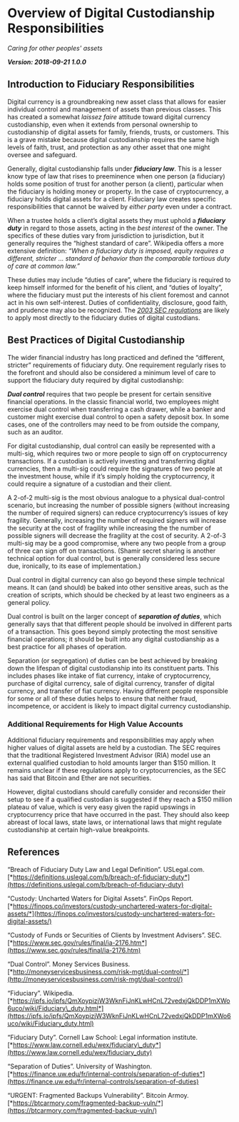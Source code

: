# Overview of Digital Custodianship Responsibilities

_Caring for other peoples' assets_

***Version: 2018-09-21 1.0.0***

## Introduction to Fiduciary Responsibilities

Digital currency is a groundbreaking new asset class that allows for easier individual control and management of assets than previous classes. This has created a somewhat *laissez faire* attitude toward digital currency custodianship, even when it extends from personal ownership to custodianship of digital assets for family, friends, trusts, or customers. This is a grave mistake because digital custodianship requires the same high levels of faith, trust, and protection as any
other asset that one might oversee and safeguard.

Generally, digital custodianship falls under ***fiduciary law***. This is a lesser know type of law that rises to preeminence when one person (a fiduciary) holds some position of trust for another person (a client), particular when the fiduciary is holding money or property. In the case of cryptocurrency, a fiduciary holds digital assets for a client. Fiduciary law creates specific responsibilities that cannot be waived by *either party* even under a contract.

When a trustee holds a client’s digital assets they must uphold a ***fiduciary duty*** in regard to those assets, acting in the *best interest* of the owner. The specifics of these duties vary from jurisdiction to jurisdiction, but it generally requires the “highest standard of care”. Wikipedia offers a more extensive definition: *“When a fiduciary duty is imposed, equity requires a different, stricter ... standard of behavior than the comparable tortious duty of care at common law.”*

These duties may include “duties of care”, where the fiduciary is required to keep himself informed for the benefit of his client, and “duties of loyalty”, where the fiduciary must put the interests of his client foremost and cannot act in his own self-interest. Duties of confidentiality, disclosure, good faith, and prudence may also be recognized. The [*2003 SEC regulations*](https://www.sec.gov/rules/final/ia-2176.htm) are likely to apply most directly to the fiduciary duties of digital custodians.

## Best Practices of Digital Custodianship

The wider financial industry has long practiced and defined the “different, stricter” requirements of fiduciary duty. One requirement regularly rises to the forefront and should also be considered a minimum level of care to support the fiduciary duty required by digital custodianship:

***Dual control*** requires that two people be present for certain sensitive financial operations. In the classic financial world, two employees might exercise dual control when transferring a cash drawer, while a banker and customer might exercise dual control to open a safety deposit box. In some cases, one of the controllers may need to be from outside the company, such as an auditor.

For digital custodianship, dual control can easily be represented with a multi-sig, which requires two or more people to sign off on cryptocurrency transactions. If a custodian is actively investing and transferring digital currencies, then a multi-sig could require the signatures of two people at the investment house, while if it’s simply holding the cryptocurrency, it could require a signature of a custodian and their client.

A 2-of-2 multi-sig is the most obvious analogue to a physical dual-control scenario, but increasing the number of possible signers (without increasing the number of required signers) can reduce cryptocurrency’s issues of key fragility. Generally, increasing the number of required signers will increase the security at the cost of fragility while increasing the the number of possible signers will decrease the fragility at the cost of security. A 2-of-3 multi-sig may be a good compromise, where any two people from a group of three can sign off on transactions. (Shamir secret sharing is another technical option for dual control, but is generally considered less secure due, ironically, to its ease of implementation.)

Dual control in digital currency can also go beyond these simple technical means. It can (and should) be baked into other sensitive areas, such as the creation of scripts, which should be checked by at least two engineers as a general policy.

Dual control is built on the larger concept of ***separation of duties***, which generally says that that different people should be involved in different parts of a transaction. This goes beyond simply protecting the most sensitive financial operations; it should be built into any digital custodianship as a best practice for all phases of operation.

Separation (or segregation) of duties can be best achieved by breaking down the lifespan of digital custodianship into its constituent parts. This includes phases like intake of fiat currency, intake of cryptocurrency, purchase of digital currency, sale of digital currency, transfer of digital currency, and transfer of fiat currency. Having different people responsible for some or all of these duties helps to ensure that neither fraud, incompetence, or accident is likely to impact digital currency custodianship.

### Additional Requirements for High Value Accounts

Additional fiduciary requirements and responsibilities may apply when higher values of digital assets are held by a custodian. The SEC requires that the traditional Registered Investment Advisor (RIA) model use an external qualified custodian to hold amounts larger than \$150 million. It remains unclear if these regulations apply to cryptocurrencies, as the SEC has said that Bitcoin and Ether are not securities.

However, digital custodians should carefully consider and reconsider their setup to see if a qualified custodian is suggested if they reach a \$150 million plateau of value, which is very easy given the rapid upswings in cryptocurrency price that have occurred in the past. They should also keep abreast of local laws, state laws, or international laws that might regulate custodianship at certain high-value breakpoints.

## References

“Breach of Fiduciary Duty Law and Legal Definition”. USLegal.com.
[*https://definitions.uslegal.com/b/breach-of-fiduciary-duty*](https://definitions.uslegal.com/b/breach-of-fiduciary-duty)

“Custody: Uncharted Waters for Digital Assets”. FinOps Report.
[*https://finops.co/investors/custody-unchartered-waters-for-digital-assets/*](https://finops.co/investors/custody-unchartered-waters-for-digital-assets/)

“Custody of Funds or Securities of Clients by Investment Advisers”. SEC.
[*https://www.sec.gov/rules/final/ia-2176.htm*](https://www.sec.gov/rules/final/ia-2176.htm)

“Dual Control”. Money Services Business.
[*http://moneyservicesbusiness.com/risk-mgt/dual-control/*](http://moneyservicesbusiness.com/risk-mgt/dual-control/)

“Fiduciary”. Wikipedia.
[*https://ipfs.io/ipfs/QmXoypizjW3WknFiJnKLwHCnL72vedxjQkDDP1mXWo6uco/wiki/Fiduciary\_duty.html*](https://ipfs.io/ipfs/QmXoypizjW3WknFiJnKLwHCnL72vedxjQkDDP1mXWo6uco/wiki/Fiduciary_duty.html)

“Fiduciary Duty”. Cornell Law School: Legal information institute.
[*https://www.law.cornell.edu/wex/fiduciary\_duty*](https://www.law.cornell.edu/wex/fiduciary_duty)

“Separation of Duties”. University of Washington.
[*https://finance.uw.edu/fr/internal-controls/separation-of-duties*](https://finance.uw.edu/fr/internal-controls/separation-of-duties)

“URGENT: Fragmented Backups Vulnerability”. Bitcoin Armoy.
[*https://btcarmory.com/fragmented-backup-vuln/*](https://btcarmory.com/fragmented-backup-vuln/)
